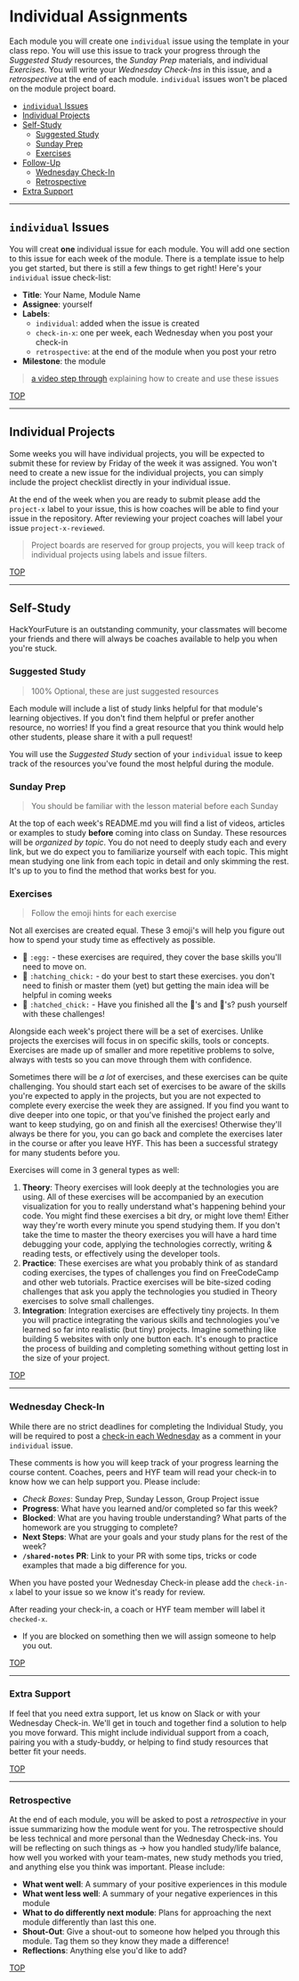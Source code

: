 # Individual Assignments

Each module you will create one `individual` issue using the template in your class repo. You will use this issue to track your progress through the _Suggested Study_ resources, the _Sunday Prep_ materials, and individual _Exercises_. You will write your _Wednesday Check-Ins_ in this issue, and a _retrospective_ at the end of each module.
`individual` issues won't be placed on the module project board.

- [`individual` Issues](#individual-issues)
- [Individual Projects](#individual-projects)
- [Self-Study](#self-study)
  - [Suggested Study](#suggested-study)
  - [Sunday Prep](#sunday-prep)
  - [Exercises](#exercises)
- [Follow-Up](#follow-up)
  - [Wednesday Check-In](#wednesday-check-in)
  - [Retrospective](#retrospective)
- [Extra Support](#extra-support)

---

## `individual` Issues

You will creat **one** individual issue for each module.  You will add one section to this issue for each week of the module. There is a template issue to help you get started, but there is still a few things to get right! Here's your `individual` issue check-list:

- __Title__: Your Name, Module Name
- __Assignee__: yourself
- __Labels__:
  - `individual`: added when the issue is created
  - `check-in-x`: one per week, each Wednesday when you post your check-in
  - `retrospective`: at the end of the module when you post your retro
- __Milestone__: the module

> [a video step through](https://www.youtube.com/watch?v=1Ll-5wYxg3A&feature=youtu.be) explaining how to create and use these issues

[TOP](#individual-assignments)

---

## Individual Projects

Some weeks you will have individual projects, you will be expected to submit these for review by Friday of the week it was assigned.  You won't need to create a new issue for the individual projects, you can simply include the project checklist directly in your individual issue.

At the end of the week when you are ready to submit please add the `project-x` label to your issue, this is how coaches will be able to find your issue in the repository.  After reviewing your project coaches will label your issue `project-x-reviewed`.

> Project boards are reserved for group projects, you will keep track of individual projects using labels and issue filters.  


[TOP](#individual-assignments)

---

## Self-Study

HackYourFuture is an outstanding community, your classmates will become your friends and there will always be coaches available to help you when you're stuck.


### Suggested Study

> 100% Optional, these are just suggested resources

Each module will include a list of study links helpful for that module's learning objectives.  If you don't find them helpful or prefer another resource, no worries!  If you find a great resource that you think would help other students, please share it with a pull request!

You will use the _Suggested Study_ section of your `individual` issue to keep track of the resources you've found the most helpful during the module.

### Sunday Prep

> You should be familiar with the lesson material before each Sunday

At the top of each week's README.md you will find a list of videos, articles or examples to study **before** coming into class on Sunday. These resources will be _organized by topic_. You do not need to deeply study each and every link, but we do expect you to familiarize yourself with each topic. This might mean studying one link from each topic in detail and only skimming the rest. It's up to you to find the method that works best for you.

### Exercises

> Follow the emoji hints for each exercise

Not all exercises are created equal. These 3 emoji's will help you figure out how to spend your study time as effectively as possible.

- :egg: `:egg:` - these exercises are required, they cover the base skills you'll need to move on.
- :hatching_chick: `:hatching_chick:` - do your best to start these exercises. you don't need to finish or master them (yet) but getting the main idea will be helpful in coming weeks
- :hatched_chick: `:hatched_chick:` - Have you finished all the :egg:'s and :hatching_chick:'s? push yourself with these challenges!

Alongside each week's project there will be a set of exercises. Unlike projects the exercises will focus in on specific skills, tools or concepts. Exercises are made up of smaller and more repetitive problems to solve, always with tests so you can move through them with confidence.

Sometimes there will be _a lot_ of exercises, and these exercises can be quite challenging. You should start each set of exercises to be aware of the skills you're expected to apply in the projects, but you are not expected to complete every exercise the week they are assigned. If you find you want to dive deeper into one topic, or that you've finished the project early and want to keep studying, go on and finish all the exercises! Otherwise they'll always be there for you, you can go back and complete the exercises later in the course or after you leave HYF. This has been a successful strategy for many students before you.

Exercises will come in 3 general types as well:

1. **Theory**: Theory exercises will look deeply at the technologies you are using. All of these exercises will be accompanied by an execution visualization for you to really understand what's happening behind your code. You might find these exercises a bit dry, or might love them! Either way they're worth every minute you spend studying them. If you don't take the time to master the theory exercises you will have a hard time debugging your code, applying the technologies correctly, writing & reading tests, or effectively using the developer tools.
1. **Practice**: These exercises are what you probably think of as standard coding exercises, the types of challenges you find on FreeCodeCamp and other web tutorials. Practice exercises will be bite-sized coding challenges that ask you apply the technologies you studied in Theory exercises to solve small challenges.
1. **Integration**: Integration exercises are effectively tiny projects. In them you will practice integrating the various skills and technologies you've learned so far into realistic (but tiny) projects. Imagine something like building 5 websites with only one button each. It's enough to practice the process of building and completing something without getting lost in the size of your project.

[TOP](#individual-assignments)

---

### Wednesday Check-In

While there are no strict deadlines for completing the Individual Study, you will be required to post a [check-in each Wednesday](./wednesday-review) as a comment in your `individual` issue.

These comments is how you will keep track of your progress learning the course content. Coaches, peers and HYF team will read your check-in to know how we can help support you.  Please include:

- _Check Boxes_: Sunday Prep, Sunday Lesson, Group Project issue
- **Progress**: What have you learned and/or completed so far this week?
- **Blocked**: What are you having trouble understanding? What parts of the homework are you strugging to complete?
- **Next Steps**: What are your goals and your study plans for the rest of the week?
- **`/shared-notes` PR**: Link to your PR with some tips, tricks or code examples that made a big difference for you.

When you have posted your Wednesday Check-in please add the `check-in-x` label to your issue so we know it's ready for review.

After reading your check-in, a coach or HYF team member will label it `checked-x`.

- If you are blocked on something then we will assign someone to help you out.

[TOP](#individual-assignments)

---

### Extra Support

If feel that you need extra support, let us know on Slack or with your Wednesday Check-in.  We'll get in touch and together find a solution to help you move forward.  This might include individual support from a coach, pairing you with a study-buddy, or helping to find study resources that better fit your needs.

[TOP](#individual-assignments)

---

### Retrospective

At the end of each module, you will be asked to post a _retrospective_ in your issue summarizing how the module went for you. The retrospective should be less technical and more personal than the Wednesday Check-ins.  You will be reflecting on such things as -> how you handled study/life balance, how well you worked with your team-mates, new study methods you tried, and anything else you think was important.  Please include:

- **What went well**: A summary of your positive experiences in this module
- **What went less well**: A summary of your negative experiences in this module
- **What to do differently next module**: Plans for approaching the next module differently than last this one.
- **Shout-Out**: Give a shout-out to  someone how helped you through this module.  Tag them so they know they made a difference!
- **Reflections**: Anything else you'd like to add?

[TOP](#individual-assignments)
